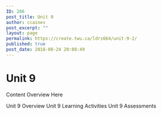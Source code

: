 ```yaml
---
ID: 286
post_title: Unit 9
author: ccaines
post_excerpt: ""
layout: page
permalink: https://create.twu.ca/ldrs664/unit-9-2/
published: true
post_date: 2018-08-24 20:08:49
---
```

<!--themify_builder_static--><h1>Unit 9<br/></h1>
 <p>Content Overview Here</p>
 
 Unit 9 Overview Unit 9 Learning Activities Unit 9 Assessments<!--/themify_builder_static-->